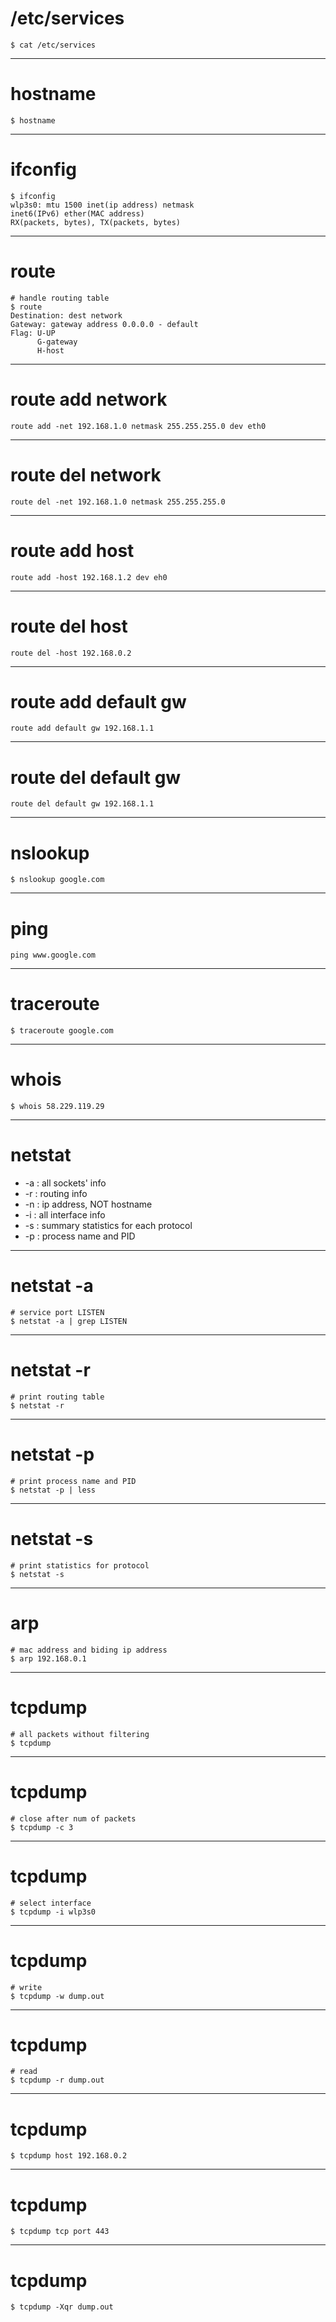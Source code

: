 # /etc/services
```
$ cat /etc/services
```
---
# hostname
```
$ hostname
```
---
# ifconfig
```
$ ifconfig 
wlp3s0: mtu 1500 inet(ip address) netmask
inet6(IPv6) ether(MAC address)
RX(packets, bytes), TX(packets, bytes)
```
---
# route
```
# handle routing table
$ route
Destination: dest network
Gateway: gateway address 0.0.0.0 - default
Flag: U-UP
      G-gateway
      H-host

```
---
# route add network
```
route add -net 192.168.1.0 netmask 255.255.255.0 dev eth0
```
---
# route del network
```
route del -net 192.168.1.0 netmask 255.255.255.0
```
---
# route add host
```
route add -host 192.168.1.2 dev eh0
```
---
# route del host
```
route del -host 192.168.0.2
```
---
# route add default gw
```
route add default gw 192.168.1.1
```
---
# route del default gw
```
route del default gw 192.168.1.1
```
---
# nslookup
```
$ nslookup google.com
```
---
# ping
```
ping www.google.com
```
---
# traceroute
```
$ traceroute google.com
```
---
# whois
```
$ whois 58.229.119.29
```
---
# netstat
  - -a : all sockets' info
  - -r : routing info
  - -n : ip address, NOT hostname
  - -i : all interface info
  - -s : summary statistics for each protocol
  - -p : process name and PID 
---
# netstat -a
```
# service port LISTEN
$ netstat -a | grep LISTEN
```
---
# netstat -r
```
# print routing table
$ netstat -r
```
---
# netstat -p
```
# print process name and PID 
$ netstat -p | less
```
---
# netstat -s
```
# print statistics for protocol
$ netstat -s
```
---
# arp
```
# mac address and biding ip address 
$ arp 192.168.0.1
```
---
# tcpdump
```
# all packets without filtering
$ tcpdump
```
---
# tcpdump
```
# close after num of packets
$ tcpdump -c 3
```
---
# tcpdump
```
# select interface
$ tcpdump -i wlp3s0
```
---
# tcpdump
```
# write
$ tcpdump -w dump.out
```
---
# tcpdump
```
# read
$ tcpdump -r dump.out
```
---
# tcpdump
```
$ tcpdump host 192.168.0.2
```
---
# tcpdump
```
$ tcpdump tcp port 443
```
---
# tcpdump
```
$ tcpdump -Xqr dump.out
```

